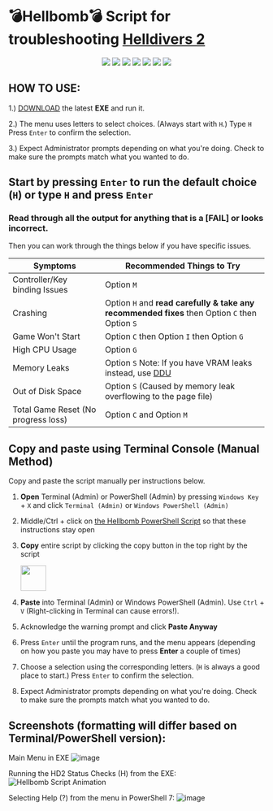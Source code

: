# 💣Hellbomb💣 Script for troubleshooting [Helldivers 2](https://store.steampowered.com/app/553850/HELLDIVERS_2/)

<p align="center">
  <a><img src="https://img.shields.io/badge/os-windows-blue"></a> 
  <a><img src="https://img.shields.io/github/v/release/helldivers2fixes/HellbombScript?include_prereleases&sort=date&display_name=release&style=flat-square&link=https%3A%2F%2Fgithub.com%2Fhelldivers2fixes%2FHellbombScript%2Freleases%2Fdownload%2Fv3.0.0.1%2FHellbomb.Script.v3.exe"></a> 
  <a><img src="https://img.shields.io/github/license/helldivers2fixes/HellbombScript"></a>
  <a><img src="https://img.shields.io/github/forks/helldivers2fixes/HellbombScript"></a>
  <a><img src="https://img.shields.io/github/contributors/helldivers2fixes/HellbombScript"></a> 
  <a><img src="https://img.shields.io/github/last-commit/helldivers2fixes/HellbombScript"></a>
  <a><img src="https://img.shields.io/github/downloads/helldivers2fixes/HellbombScript/total"></a>
  
</a>
</p>

## HOW TO USE:

1.) [DOWNLOAD](https://github.com/helldivers2fixes/HellbombScript/releases) the latest **EXE** and run it. 

2.) The menu uses letters to select choices. (Always start with ``H``.) Type ``H`` Press ``Enter`` to confirm the selection.

3.) Expect Administrator prompts depending on what you're doing. Check to make sure the prompts match what you wanted to do.

## Start by pressing ``Enter`` to run the default choice (``H``) or type ``H`` and press ``Enter``
### Read through **all** the output for anything that is a [FAIL] or looks incorrect.

Then you can work through the things below if you have specific issues.

| Symptoms          | Recommended Things to Try                                       |
|-------------------|-----------------------------------------------------------------|
| Controller/Key binding Issues          | Option ``M``|
| Crashing          | Option ``H`` and **read carefully & take any recommended fixes** then Option ``C`` then Option ``S``         |
| Game Won't Start  | Option ``C`` then Option ``I`` then Option ``G``                            |
| High CPU Usage  | Option ``G``                            |
| Memory Leaks      | Option ``S`` Note: If you have VRAM leaks instead, use [DDU](https://www.guru3d.com/download/display-driver-uninstaller-download/)                                                   |
| Out of Disk Space | Option ``S`` (Caused by memory leak overflowing to the page file)       |
| Total Game Reset (No progress loss) | Option ``C`` and Option ``M``        |

## Copy and paste using Terminal Console (Manual Method)
Copy and paste the script manually per instructions below.

 1. **Open** Terminal (Admin) or PowerShell (Admin) by pressing `Windows Key` + `X` and click `Terminal (Admin)` or `Windows PowerShell (Admin)`
 2. Middle/Ctrl + click on [the Hellbomb PowerShell Script](https://github.com/helldivers2fixes/HellbombScript/blob/main/Hellbomb%20Script.ps1) so that these instructions stay open
 3. **Copy** entire script by clicking the copy button in the top right by the script
    
       <img src = "https://github.com/helldivers2fixes/HellbombScript/assets/166264070/5a600b1c-64f6-4956-ba2f-f82c9a317f81" height=50>
       
 4. **Paste** into Terminal (Admin) or Windows PowerShell (Admin). Use ``Ctrl`` + ``V`` (Right-clicking in Terminal can cause errors!).
 5. Acknowledge the warning prompt and click **Paste Anyway**
 6. Press ``Enter`` until the program runs, and the menu appears (depending on how you paste you may have to press **Enter** a couple of times)         
 7. Choose a selection using the corresponding letters. (``H`` is always a good place to start.) Press ``Enter`` to confirm the selection.
 8. Expect Administrator prompts depending on what you're doing. Check to make sure the prompts match what you wanted to do.

## Screenshots (formatting will differ based on Terminal/PowerShell version):
Main Menu in EXE
![image](https://github.com/user-attachments/assets/0054681c-8499-4c8e-81b2-ea2897e53404)


Running the HD2 Status Checks (H) from the EXE:
![Hellbomb Script Animation](https://github.com/user-attachments/assets/fff55ef6-a617-4081-ab2b-3811c8f2d392)



Selecting Help (?) from the menu in PowerShell 7:
![image](https://github.com/user-attachments/assets/3a7bc950-fd78-4512-a1ba-be57598627b6)

